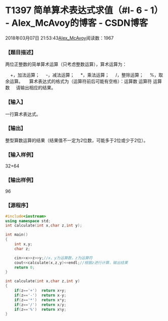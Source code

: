 # T1397	简单算术表达式求值（#Ⅰ- 6 - 1） - Alex_McAvoy的博客 - CSDN博客





2018年03月07日 21:53:43[Alex_McAvoy](https://me.csdn.net/u011815404)阅读数：1967








### 【题目描述】





两位正整数的简单算术运算（只考虑整数运算），算术运算为：

    +，加法运算；
    -，减法运算；
    *，乘法运算；
    /，整除运算；
    %，取余运算。
    算术表达式的格式为（运算符前后可能有空格）：运算数 运算符 运算数
    请输出相应的结果。

### 【输入】

一行算术表达式。


### 【输出】

整型算数运算的结果（结果值不一定为2位数，可能多于2位或少于2位）。


### 【输入样例】

32+64

### 【输出样例】

96

### 【源程序】

```cpp
#include<iostream>
using namespace std;
int calculate(int x,char z,int y);

int main()
{
	int x,y;
	char z;

	cin>>x>>z>>y;//x、y为运算数，z为运算符
	cout<<calculate(x,z,y)<<endl;//根据z进行计算，输出结果
	return 0;
}

int calculate(int x,char z,int y)
{
	if(z=='+')	return x+y;
	if(z=='-')	return x-y;
	if(z=='*')	return x*y;
	if(z=='/')	return x/y;
	if(z=='%')	return x%y;
}
```



